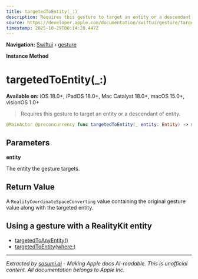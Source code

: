 ```yaml
---
title: targetedToEntity(_:)
description: Requires this gesture to target an entity or a descendant of entity.
source: https://developer.apple.com/documentation/swiftui/gesture/targetedtoentity(_:)
timestamp: 2025-10-29T00:14:28.447Z
---
```


**Navigation:** [Swiftui](/documentation/swiftui) › [gesture](/documentation/swiftui/gesture)

**Instance Method**

# targetedToEntity(_:)

**Available on:** iOS 18.0+, iPadOS 18.0+, Mac Catalyst 18.0+, macOS 15.0+, visionOS 1.0+

> Requires this gesture to target an entity or a descendant of entity.

```swift
@MainActor @preconcurrency func targetedToEntity(_ entity: Entity) -> some Gesture<EntityTargetValue<Self.Value>>
```

## Parameters

**entity**

The entity the gesture targets.



## Return Value

A `RealityCoordinateSpaceConverting` value containing the original gesture value along with the targeted entity.

## Using a gesture with a RealityKit entity

- [targetedToAnyEntity()](/documentation/swiftui/gesture/targetedtoanyentity())
- [targetedToEntity(where:)](/documentation/swiftui/gesture/targetedtoentity(where:))

---

*Extracted by [sosumi.ai](https://sosumi.ai) - Making Apple docs AI-readable.*
*This is unofficial content. All documentation belongs to Apple Inc.*
